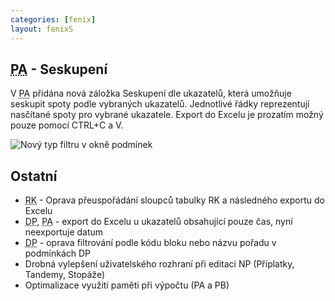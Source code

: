 ```yaml
---
categories: [fenix]
layout: fenixS
---
```

## <abbr title="Post analýza">PA</abbr> - Seskupení
V  <abbr title="Post analýza">PA</abbr> přidána nová záložka Seskupení dle ukazatelů, která umožňuje seskupit spoty podle vybraných ukazatelů. Jednotlivé řádky reprezentují nasčítané spoty pro vybrané ukazatele. Export do Excelu je prozatím možný pouze pomocí CTRL+C a V.

![Nový typ filtru v okně podmínek]({{site.url}}/data/PA_seskupení.jpg)


## Ostatní
<ul><li><abbr title="Reachové křivky">RK</abbr> -  Oprava přeuspořádání sloupců tabulky RK a následného exportu do Excelu</li>
<li><abbr title="Detailní plán">DP</abbr>, <abbr title="Post analýza">PA</abbr> - export do Excelu u ukazatelů obsahující pouze čas, nyní neexportuje datum</li>
<li><abbr title="Detailní plán">DP</abbr> - oprava filtrování podle kódu bloku nebo názvu pořadu v podmínkách DP</li>
<li>Drobná vylepšení uživatelského rozhraní při editaci NP (Příplatky, Tandemy, Stopáže)</li>
<li>Optimalizace využití paměti při výpočtu (PA a PB)</li></ul>